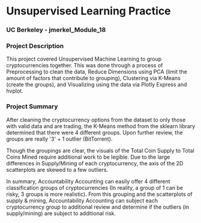 # Unsupervised Learning Practice
### UC Berkeley - jmerkel_Module_18


### Project Description
This project covered Unsupervised Machine Learning to group cryptocurrencies together. This was done through a process of Preprocessing to clean the data, Reduce Dimensions using PCA (limit the amount of factors that contribute to grouping), Clustering via K-Means (create the groups), and Visualizing using the data via Plotly Express and hvplot.

### Project Summary
After cleaning the cryptocurrency options from the dataset to only those with valid data and are trading, the K-Means method from the sklearn library determined that there were 4 different groups. Upon further review, the groups are really '3' + 1 outlier (BitTorrent).

Though the groupings are clear, the visuals of the Total Coin Supply to Total Coins Mined require additional work to be legible. Due to the large differences in Supply/Mining of each cryptocurrency, the axis of the 2D scatterplots are skewed to a few outliers.

In summary, Accountability Accounting can easily offer 4 different classification groups of cryptocurrencies (In reality, a group of 1 can be risky, 3 groups is more realistic). From this grouping and the scatterplots of supply & mining, Accountability Accounting can subject each cryptocurrency group to additional review and determine if the outliers (in supply/mining) are subject to additional risk.

